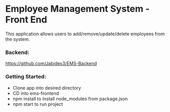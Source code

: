 # Employee Management System - Front End

This application allows users to add/remove/update/delete employees from the system.

### Backend:
https://github.com/Jabidex3/EMS-Backend

### Getting Started:
 - Clone app into desired directory
 - CD into ems-frontend
 - npm install to install node_modules from package.json
 - npm start to run project
